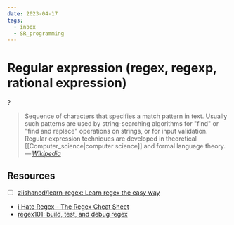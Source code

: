 ```yaml
---
date: 2023-04-17
tags:
  - inbox
  - SR_programming
---
```


# Regular expression (regex, regexp, rational expression)
?
> Sequence of characters that specifies a match pattern in text. Usually such
> patterns are used by string-searching algorithms for "find" or "find and
> replace" operations on strings, or for input validation. Regular expression
> techniques are developed in theoretical [[Computer_science|computer science]]
> and formal language theory.\
> — <cite>[Wikipedia](https://en.wikipedia.org/wiki/Regular_expression)</cite>

## Resources

- [ ] [ziishaned/learn-regex: Learn regex the easy way](https://github.com/ziishaned/learn-regex)
- [i Hate Regex - The Regex Cheat Sheet](https://ihateregex.io/)
- [regex101: build, test, and debug regex](https://regex101.com/)
